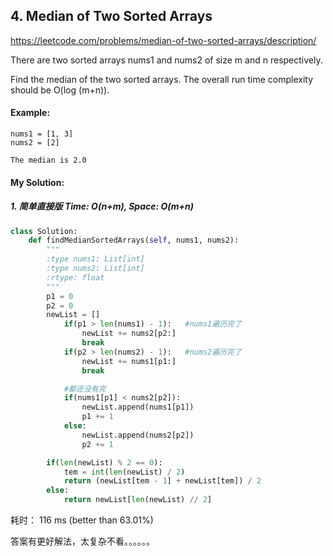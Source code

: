 ## 4. Median of Two Sorted Arrays

https://leetcode.com/problems/median-of-two-sorted-arrays/description/

There are two sorted arrays nums1 and nums2 of size m and n respectively.

Find the median of the two sorted arrays. The overall run time complexity should be O(log (m+n)).


#### Example:
```
nums1 = [1, 3]
nums2 = [2]

The median is 2.0
```

#### My Solution:
##### 1. 简单直接版 Time: O(n+m),  Space: O(m+n)

```python
class Solution:
    def findMedianSortedArrays(self, nums1, nums2):
        """
        :type nums1: List[int]
        :type nums2: List[int]
        :rtype: float
        """
        p1 = 0
        p2 = 0
        newList = []
            if(p1 > len(nums1) - 1):   #nums1遍历完了
                newList += nums2[p2:]
                break
            if(p2 > len(nums2) - 1):   #nums2遍历完了
                newList += nums1[p1:]
                break

            #都还没有完
            if(nums1[p1] < nums2[p2]):
                newList.append(nums1[p1])
                p1 += 1
            else:
                newList.append(nums2[p2])
                p2 += 1

        if(len(newList) % 2 == 0):
            tem = int(len(newList) / 2)
            return (newList[tem - 1] + newList[tem]) / 2
        else:
            return newList[len(newList) // 2]
```

耗时： 116 ms (better than 63.01%)

答案有更好解法，太复杂不看。。。。。。
